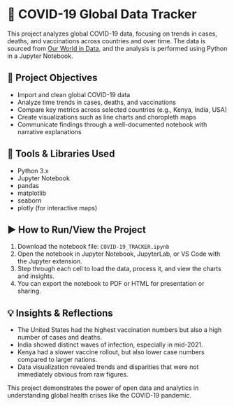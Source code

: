 # 🦠 COVID-19 Global Data Tracker

This project analyzes global COVID-19 data, focusing on trends in cases, deaths, and vaccinations across countries and over time. The data is sourced from [Our World in Data](https://covid.ourworldindata.org/), and the analysis is performed using Python in a Jupyter Notebook.

## 🚩 Project Objectives

- Import and clean global COVID-19 data
- Analyze time trends in cases, deaths, and vaccinations
- Compare key metrics across selected countries (e.g., Kenya, India, USA)
- Create visualizations such as line charts and choropleth maps
- Communicate findings through a well-documented notebook with narrative explanations

## 🧰 Tools & Libraries Used

- Python 3.x
- Jupyter Notebook
- pandas
- matplotlib
- seaborn
- plotly (for interactive maps)

## ▶️ How to Run/View the Project

1. Download the notebook file: `COVID-19_TRACKER.ipynb`
2. Open the notebook in Jupyter Notebook, JupyterLab, or VS Code with the Jupyter extension.
3. Step through each cell to load the data, process it, and view the charts and insights.
4. You can export the notebook to PDF or HTML for presentation or sharing.

## 💡 Insights & Reflections

- The United States had the highest vaccination numbers but also a high number of cases and deaths.
- India showed distinct waves of infection, especially in mid-2021.
- Kenya had a slower vaccine rollout, but also lower case numbers compared to larger nations.
- Data visualization revealed trends and disparities that were not immediately obvious from raw figures.

This project demonstrates the power of open data and analytics in understanding global health crises like the COVID-19 pandemic.
